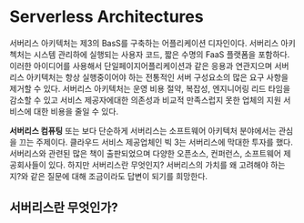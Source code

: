 # Serverless Architectures

서버리스 아키텍처는 제3의 BasS를 구축하는 어플리케이션 디자인이다. 서버리스 아키첵처는 시스템 관리하에 실행되는 사용자 코드, 짧은 수명의 FaaS 플랫폼을 포함하다. 이러한 아이디어를 사용해서 단일페이지어플리케이션과 같은 응용과 연관지으며 서버리스 아키텍처는 항상 실행중이어야 하는 전통적인 서버 구성요소의 많은 요구 사항을 제거할 수 있다. 서버리스 아키텍처는 운영 비용 절약, 복잡성, 엔지니어링 리드 타임을 감소할 수 있고 서비스 제공자에대한 의존성과 비교적 만족스럽지 못한 업체의 지원 서비스에 대한 비용을 줄일 수 있다.

**서버리스 컴퓨팅** 또는 보다 단순하게 서버리스는 소프트웨어 아키텍처 분야에서는 관심을 끄는 주제이다. 클라우드 서비스 제공업체인 빅 3는 서버리스에 막대한 투자를 했다. 서버리스와 관련된 많은 책이 출판되었으며 다양한 오픈소스, 컨퍼런스, 소프트웨어 제공회사들이 있다. 하지만 서버리스란 무엇인지? 서버리스의 가치를 왜 고려해야 하는지?와 같은 질문에 대해 조금이라도 답변이 되기를 희망한다.

## 서버리스란 무엇인가?

